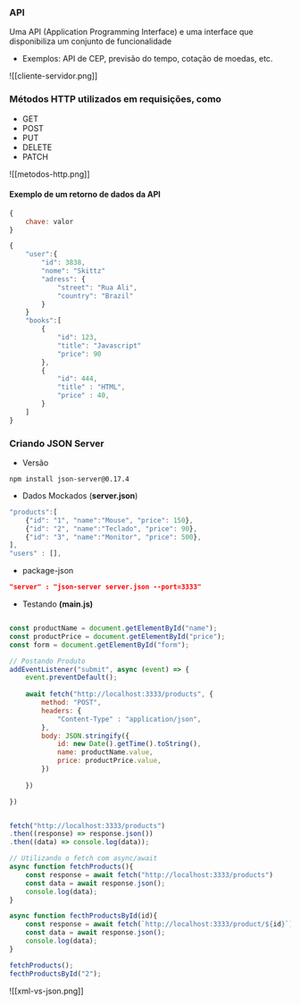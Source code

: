 ### API
Uma API (Application Programming Interface) e uma interface que disponibiliza um conjunto de funcionalidade
- Exemplos: API de CEP, previsão do tempo, cotação de moedas, etc.

![[cliente-servidor.png]]


### Métodos HTTP utilizados em requisições, como 
- GET
- POST
- PUT
- DELETE
- PATCH

![[metodos-http.png]]

#### Exemplo de um retorno de dados da API

```js
{
	chave: valor
}
```

```js
{
	"user":{
		"id": 3838,
		"nome": "Skittz"
		"adress": {
			"street": "Rua Ali",
			"country": "Brazil"
		}
	}
	"books":[
		{
			"id": 123,
			"title": "Javascript"
			"price": 90
		},
		{
			"id": 444,
			"title" : "HTML",
			"price" : 40,
		}
	]
}
```

### Criando JSON Server

- Versão 
```
npm install json-server@0.17.4
```

- Dados Mockados (**server.json**)
```js
"products":[
	{"id": "1", "name":"Mouse", "price": 150},
	{"id": "2", "name":"Teclado", "price": 90},
	{"id": "3", "name":"Monitor", "price": 500},
],
"users" : [],
```

- package-json 
```json
"server" : "json-server server.json --port=3333"
```

- Testando **(main.js)**
```js

const productName = document.getElementById("name");
const productPrice = document.getElementById("price");
const form = document.getElementById("form");

// Postando Produto
addEventListener("submit", async (event) => {
	event.preventDefault();
	
	await fetch("http://localhost:3333/products", {
		method: "POST",
		headers: {
			"Content-Type" : "application/json",
		},
		body: JSON.stringify({
			id: new Date().getTime().toString(),
			name: productName.value,
			price: productPrice.value,
		})
	
	})

})


fetch("http://localhost:3333/products")
.then((response) => response.json())
.then((data) => console.log(data));

// Utilizando o fetch com async/await
async function fetchProducts(){
	const response = await fetch("http://localhost:3333/products")
	const data = await response.json();
	console.log(data);
}

async function fecthProductsById(id){
	const response = await fetch(`http://localhost:3333/product/${id}`);
	const data = await response.json();
	console.log(data);
}

fetchProducts();
fecthProductsById("2");
```


![[xml-vs-json.png]]